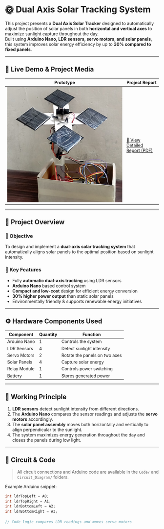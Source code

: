 # 🌞 Dual Axis Solar Tracking System

This project presents a **Dual Axis Solar Tracker** designed to automatically adjust the position of solar panels in both **horizontal and vertical axes** to maximize sunlight capture throughout the day.  
Built using **Arduino Nano, LDR sensors, servo motors, and solar panels**, this system improves solar energy efficiency by up to **30% compared to fixed panels**.

---

## 🚀 Live Demo & Project Media

| Prototype | Project Report |
|------------|----------------|
| ![Dual Axis Solar Tracker Prototype](Dual%20Axis%20Solar%20Panel.jpg) | [📘 View Detailed Report (PDF)](Dual%20Axis%20solar%20PBL.pdf) |

---

## 🧩 Project Overview

### 🔹 Objective  
To design and implement a **dual-axis solar tracking system** that automatically aligns solar panels to the optimal position based on sunlight intensity.

### 🔹 Key Features
- Fully **automatic dual-axis tracking** using LDR sensors  
- **Arduino Nano** based control system  
- **Compact and low-cost** design for efficient energy conversion  
- **30% higher power output** than static solar panels  
- Environmentally friendly & supports renewable energy initiatives

---

## ⚙️ Hardware Components Used
| Component | Quantity | Function |
|------------|-----------|----------|
| Arduino Nano | 1 | Controls the system |
| LDR Sensors | 4 | Detect sunlight intensity |
| Servo Motors | 2 | Rotate the panels on two axes |
| Solar Panels | 4 | Capture solar energy |
| Relay Module | 1 | Controls power switching |
| Battery | 1 | Stores generated power |

---

## 🧠 Working Principle

1. **LDR sensors** detect sunlight intensity from different directions.  
2. The **Arduino Nano** compares the sensor readings and adjusts the **servo motors** accordingly.  
3. The **solar panel assembly** moves both horizontally and vertically to align perpendicular to the sunlight.  
4. The system maximizes energy generation throughout the day and closes the panels during low light.

---

## 📜 Circuit & Code
> All circuit connections and Arduino code are available in the `Code/` and `Circuit_Diagram/` folders.

Example Arduino snippet:
```cpp
int ldrTopLeft = A0;
int ldrTopRight = A1;
int ldrBottomLeft = A2;
int ldrBottomRight = A3;

// Code logic compares LDR readings and moves servo motors
